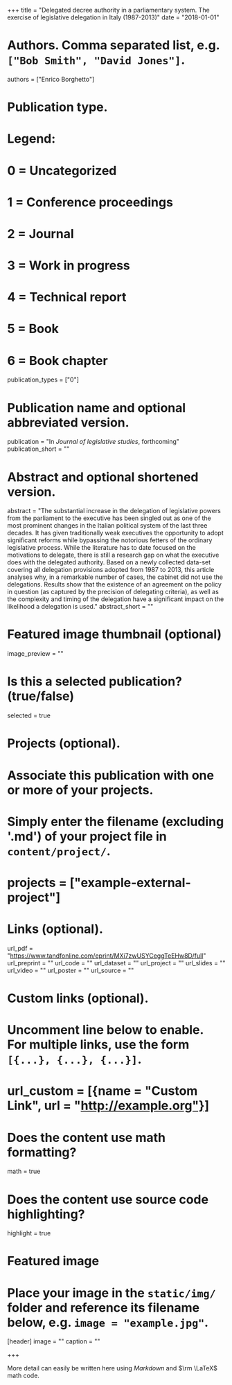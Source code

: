 +++
title = "Delegated decree authority in a parliamentary system. The exercise of legislative delegation in Italy (1987-2013)"
date = "2018-01-01"

# Authors. Comma separated list, e.g. `["Bob Smith", "David Jones"]`.
authors = ["Enrico Borghetto"]

# Publication type.
# Legend:
# 0 = Uncategorized
# 1 = Conference proceedings
# 2 = Journal
# 3 = Work in progress
# 4 = Technical report
# 5 = Book
# 6 = Book chapter
publication_types = ["0"]

# Publication name and optional abbreviated version.
publication = "In *Journal of legislative studies*, forthcoming"
publication_short = ""

# Abstract and optional shortened version.
abstract = "The substantial increase in the delegation of legislative powers from the parliament to the executive has been singled out as one of the most prominent changes in the Italian political system of the last three decades. It has given traditionally weak executives the opportunity to adopt significant reforms while bypassing the notorious fetters of the ordinary legislative process. While the literature has to date focused on the motivations to delegate, there is still a research gap on what the executive does with the delegated authority. Based on a newly collected data-set covering all delegation provisions adopted from 1987 to 2013, this article analyses why, in a remarkable number of cases, the cabinet did not use the delegations. Results show that the existence of an agreement on the policy in question (as captured by the precision of delegating criteria), as well as the complexity and timing of the delegation have a significant impact on the likelihood a delegation is used."
abstract_short = ""

# Featured image thumbnail (optional)
image_preview = ""

# Is this a selected publication? (true/false)
selected = true

# Projects (optional).
#   Associate this publication with one or more of your projects.
#   Simply enter the filename (excluding '.md') of your project file in `content/project/`.
# projects = ["example-external-project"]

# Links (optional).
url_pdf = "https://www.tandfonline.com/eprint/MXi7zwUSYCeggTeEHw8D/full"
url_preprint = ""
url_code = ""
url_dataset = ""
url_project = ""
url_slides = ""
url_video = ""
url_poster = ""
url_source = ""

# Custom links (optional).
#   Uncomment line below to enable. For multiple links, use the form `[{...}, {...}, {...}]`.
# url_custom = [{name = "Custom Link", url = "http://example.org"}]

# Does the content use math formatting?
math = true

# Does the content use source code highlighting?
highlight = true

# Featured image
# Place your image in the `static/img/` folder and reference its filename below, e.g. `image = "example.jpg"`.
[header]
image = ""
caption = ""

+++

More detail can easily be written here using *Markdown* and $\rm \LaTeX$ math code.
